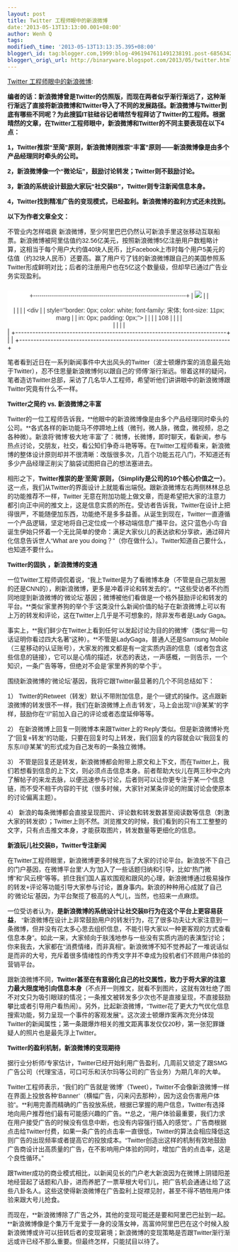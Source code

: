 ```yaml
--- 
layout: post 
title: Twitter 工程师眼中的新浪微博 
date:'2013-05-13T13:13:00.001+08:00' 
author: Wenh Q
tags:
modified\_time: '2013-05-13T13:13:35.395+08:00' 
blogger\_id: tag:blogger.com,1999:blog-4961947611491238191.post-685634281274006272
blogger\_orig\_url: http://binaryware.blogspot.com/2013/05/twitter.html
--- 
```

[Twitter
工程师眼中的新浪微博](http://www.oschina.net/news/40388/weibo-in-twitter):

<div
style="background-color: white; font-family: 宋体,simsun,sans-serif,Arial; font-size: 14px;">

**编者的话：新浪微博曾是Twitter的仿照版，而现在两者似乎渐行渐远了，这种渐行渐远了直接将新浪微博和Twitter导入了不同的发展路径。新浪微博与Twitter到底有哪些不同呢？为此搜狐IT驻硅谷记者晴然专程拜访了Twitter的工程师。根据晴然的文章，在Twitter工程师眼中，新浪微博和Twitter的不同主要表现在以下4点：**

</div>

<div
style="background-color: white; font-family: 宋体,simsun,sans-serif,Arial; font-size: 14px;">

**1，Twitter推崇“至简”原则，新浪微博则推崇“丰富”原则——新浪微博像是由多个产品经理同时牵头的公司。**

</div>

<div
style="background-color: white; font-family: 宋体,simsun,sans-serif,Arial; font-size: 14px;">

**2，新浪微博像一个“微论坛”，鼓励讨论转发；Twitter则不鼓励讨论。**

</div>

<div
style="background-color: white; font-family: 宋体,simsun,sans-serif,Arial; font-size: 14px;">

**3，新浪的系统设计鼓励大家玩“社交装B”，Twitter则专注新闻信息本身。**

</div>

<div
style="background-color: white; font-family: 宋体,simsun,sans-serif,Arial; font-size: 14px;">

**4，Twitter找到精准广告的变现模式，已经盈利。新浪微博的盈利方式还未找到。**

</div>

<div
style="background-color: white; font-family: 宋体,simsun,sans-serif,Arial; font-size: 14px;">

**以下为作者文章全文：**

</div>

<div
style="background-color: white; font-family: 宋体,simsun,sans-serif,Arial; font-size: 14px;">

不管业内怎样唱衰
新浪微博，至少阿里巴巴仍然认可新浪手里这张移动互联船票。新浪微博被阿里估值约32.56亿美元，按照新浪微博5亿注册用户数粗略计算，这相当于每个用户大约值40块人民币，比Facebook上市时每个用户5美元的估值（约32块人民币）还要高。赢了用户亏了钱的新浪微博跟自己的美国参照系Twitter形成鲜明对比；后者的注册用户也在5亿这个数量级，但却早已通过广告业务实现盈利。

</div>

<div
style="background-color: white; border: 0px; color: #333333; font-family: 宋体,simsun,sans-serif,Arial; font-size: 14px; margin: 24px auto 0px; padding: 0px; text-align: center;">

+--------------------------------------------------------------------------+
| ![](http://static.oschina.net/uploads/img/201305/11063301_jqSi.jpg)
     |
| <div style="border: 0px; font-size: 14px; margin: 0px; padding: 0px;">   |
|                                                                          |
| <div                                                                     |
| style="border: 0px; color: white; font-family: 宋体; font-size: 11px; marg |
| in: 0px; padding: 0px;">                                                 |
|                                                                          |
| 108                                                                      |
|                                                                          |
| </div>                                                                   |
|                                                                          |
| </div>                                                                   |
+--------------------------------------------------------------------------+
|                                                                          |
+--------------------------------------------------------------------------+

</div>

<div
style="background-color: white; font-family: 宋体,simsun,sans-serif,Arial; font-size: 14px;">

笔者看到近日在一系列新闻事件中大出风头的Twitter（波士顿爆炸案的消息最先始于Twitter），忍不住思量新浪微博何以跟自己的‘师傅’渐行渐远。带着这样的疑问，笔者造访Twitter总部，采访了几名华人工程师，希望听他们讲讲眼中的新浪微博跟Twitter究竟有什么不一样。

</div>

<div
style="background-color: white; font-family: 宋体,simsun,sans-serif,Arial; font-size: 14px;">

**Twitter之简约 vs. 新浪微博之丰富**

</div>

<div
style="background-color: white; font-family: 宋体,simsun,sans-serif,Arial; font-size: 14px;">

Twitter的一位工程师告诉我，**他眼中的新浪微博像是由多个产品经理同时牵头的公司。**各式各样的新功能马不停蹄地上线（微刊，微人脉，微盘，微视频，总之各种微）。新浪将‘微博’极大地‘丰富’了：微博，长微博，即时聊天，看新闻，参与热点讨论，交朋友，社交，看公知们争奇斗艳等等。在Twitter工程师看来，新浪微博的整体设计原则却并不很清晰：改版很多次，几百个功能五花八门，不知道还有多少产品经理正削尖了脑袋试图把自己的想法塞进去。

</div>

<div
style="background-color: white; font-family: 宋体,simsun,sans-serif,Arial; font-size: 14px;">

相形之下，**Twitter推崇的是‘至简’原则，（Simplify是公司的10个核心价值之一）**。这一点，我们从Twitter的界面设计上就能看出端倪。跟新浪微博左右两侧林林总总的功能推荐不一样，Twitter
无意在附加功能上做文章，而是希望把大家的注意力都引向正中间的推文上，这是信息实质的所在。受访者告诉我，Twitter在设计上把得很严，不能随便加东西，功能绝不是多多益善。从诞生到现在，Twitter一直遵循一个产品逻辑，坚定地将自己定位成一个移动端信息广播平台。这只‘蓝色小鸟’自诞生伊始只怀着一个无比简单的使命：满足大家伙儿的表达欲和分享欲，通过碎片化信息告诉世人“What
are you doing？”（你在做什么）。Twitter知道自己要什么，也知道不要什么。

</div>

<div
style="background-color: white; font-family: 宋体,simsun,sans-serif,Arial; font-size: 14px;">

**Twitter的固执 ，新浪微博的变通**

</div>

<div
style="background-color: white; font-family: 宋体,simsun,sans-serif,Arial; font-size: 14px;">

一位Twitter工程师调侃着说，“我上Twitter是为了看微博本身（不管是自己朋友圈的还是CNN的），刷新浪微博，更多是冲着评论和转发去的”。**这些受访者不约而同地提到新浪微博的‘微论坛’基因；微博被他们看做是一个格外鼓励评论和转发的平台。**类似‘家里养狗的举个手’这类没什么新闻价值的帖子在新浪微博上可以有上万的转发和评论，这在Twitter上几乎是不可想象的，除非发布者是Lady
Gaga。

</div>

<div
style="background-color: white; font-family: 宋体,simsun,sans-serif,Arial; font-size: 14px;">

事实上，**我们鲜少在Twitter上看到任何‘以发起讨论为目的的微博’（类似“用一句话证明你看过四大名著”这种）。**不管是LadyGaga，普通人还是Samsung
Mobile
（三星移动的认证账号），大家发的推文都是有一定实质内涵的信息（或者包含这些信息的链接），它可以是心情的描述，状态的表达，一声感概，一则告示，一个知识，一条广告等等，但绝对不会是‘家里养狗的举个手’。

</div>

<div
style="background-color: white; font-family: 宋体,simsun,sans-serif,Arial; font-size: 14px;">

围绕新浪微博的‘微论坛’基因，我将它跟Twitter最显著的几个不同总结如下：

</div>

<div
style="background-color: white; font-family: 宋体,simsun,sans-serif,Arial; font-size: 14px;">

1）
Twitter的Retweet（转发）默认不带附加信息，是个一键式的操作。这点跟新浪微博的转发很不一样，我们在新浪微博上点击‘转发’，马上会出现“//@某某”的字样，鼓励你在“//”前加入自己的评论或者态度延伸等等。

</div>

<div
style="background-color: white; font-family: 宋体,simsun,sans-serif,Arial; font-size: 14px;">

2）
在新浪微博上回复一则微博本来跟Twitter上的‘Reply’类似。但是新浪微博补充了“回复+转发”的功能，只要在回复时勾上转发，我们回复的内容就会以“我回复的东东//@某某”的形式成为自己发布的一条独立微博。

</div>

<div
style="background-color: white; font-family: 宋体,simsun,sans-serif,Arial; font-size: 14px;">

3）
不管是回复还是转发，新浪微博都会附带上原文和上下文，而在Twitter上，我们若想看到信息的上下文，则必须点击信息本身。前者帮助大伙儿在两三秒中之内了解帖子的来龙去脉，以便迅速参与讨论，后者则可以让你更专注于某一个信息链，而不受不相干内容的干扰（很多时候，大家针对某条评论的附属讨论会使原本的讨论偏离主题）。

</div>

<div
style="background-color: white; font-family: 宋体,simsun,sans-serif,Arial; font-size: 14px;">

4）
新浪的每条微博都会直接呈现图片、评论数和转发数甚至阅读数等信息（刺激大家的转发欲）；Twitter上则不然。浏览推文的时候，我们看到的只有工工整整的文字，只有点击推文本身，才能获取图片，转发数量等更细化的信息。

</div>

<div
style="background-color: white; font-family: 宋体,simsun,sans-serif,Arial; font-size: 14px;">

**新浪玩儿社交装B，Twitter专注新闻**

</div>

<div
style="background-color: white; font-family: 宋体,simsun,sans-serif,Arial; font-size: 14px;">

在Twitter工程师眼里，新浪微博更多时候充当了大家的讨论平台。新浪放不下自己的门户基因，在微博平台里‘人为’加入了一些话题归纳和引导，比如“热门微博”和“风云榜”等等。抓住我们国人喜欢围观和跟风的心理，新浪微博通过极易操作的转发+评论等功能引导大家参与讨论，置身事内。新浪的种种用心成就了自己的‘微论坛’基因，为平台聚揽了极高的人气儿，当然，也招来一点麻烦。

</div>

<div
style="background-color: white; font-family: 宋体,simsun,sans-serif,Arial; font-size: 14px;">

一位受访者认为，**是新浪微博的系统设计让社交装B行为在这个平台上更容易获益**，
“新浪微博在设计上非常鼓励用户的转发行为，花了很多功夫让大家注意到一条微博，但并没有花太多心思去组织信息，不能引导大家以一种更客观的方式查看信息本身”。如此一来，大家倾向于肤浅地参与一些没有实质内涵的表演型讨论；你来我去，大家都在“消费情绪，而非真相”。新浪微博不知不觉养起了一堆说话似是而非的大号，充斥着很多情绪性的作秀文字并不幸成为投机者们不顾用户体验的营销平台。

</div>

<div
style="background-color: white; font-family: 宋体,simsun,sans-serif,Arial; font-size: 14px;">

跟新浪微博不同，**Twitter甚至在有意弱化自己的社交属性，致力于将大家的注意力最大限度地引向信息本身**（不点开一则推文，就看不到图片，这就有效杜绝了图不对文只为吸引眼球的情况；一条推文被转发多少次也不是直接呈现，不直接鼓励攀比或者引导用户看热闹）。另外，比起新浪微博，“Twitter花了更大力气优化信息搜索功能，努力呈现一个事件的客观发展”。这次波士顿爆炸案再次充分体现Twitter的新闻属性；第一条跟爆炸相关的推文距离事发仅仅20秒，第一张犯罪嫌疑人的照片也是最先浮上Twitter。

</div>

<div
style="background-color: white; font-family: 宋体,simsun,sans-serif,Arial; font-size: 14px;">

**Twitter的盈利机制，新浪微博的变现期待**

</div>

<div
style="background-color: white; font-family: 宋体,simsun,sans-serif,Arial; font-size: 14px;">

据行业分析师/专家估计，Twitter已经开始利用广告盈利，几周前又锁定了跟SMG广告公司（代理宝洁，可口可乐和沃尔玛等公司的广告业务）为期几年的大单。

</div>

<div
style="background-color: white; font-family: 宋体,simsun,sans-serif,Arial; font-size: 14px;">

Twitter工程师表示，“我们的广告就是‘微博’（Tweet），Twitter不会像新浪微博一样在界面上投放各种‘Banner’（横幅广告，闪来闪去那种），因为这会伤害用户体验”。**利用完善而精确的广告投放系统，根据已掌握的用户信息，Twitter有选择地向用户推荐他们最有可能感兴趣的广告。**总之，“用户体验最重要，我们力求在用户接受广告的时候没有信息中断，也没有内容强行插入的感觉”。广告商根据点击给Twitter付费，如果一条广告的点击率一直很低，Twitter的算法会相应降低这则广告的出现频率或者提高它的投放成本。“Twitter创造出这样的机制有效地鼓励广告商设计出高质量的广告，在不影响用户体验的同时，增加广告的点击率，这是个良性循环。”

</div>

<div
style="background-color: white; font-family: 宋体,simsun,sans-serif,Arial; font-size: 14px;">

跟Twitter成功的商业模式相比，以新闻见长的门户老大新浪因为在微博上阴错阳差地经营起了话题和八卦，进而养肥了一票草根大号们儿，把广告机会通通让给了这些八卦名人。这些这使得新浪微博在广告盈利上捉襟见肘，甚至不得不牺牲用户体验来跟大号儿抢食。

</div>

<div
style="background-color: white; font-family: 宋体,simsun,sans-serif,Arial; font-size: 14px;">

而现在，**新浪微博除了广告之外，其他的变现可能还是要和阿里巴巴扯到一起。**新浪微博像是个集万千宠爱于一身的没落女神，高富帅阿里巴巴在这个时候入股新浪微博或许可以扭转后者的变现窘境；新浪微博的变现策略是否跟Twitter渐行渐远或许已经不那么重要。但最终怎样，只能拭目以待了。

</div>
